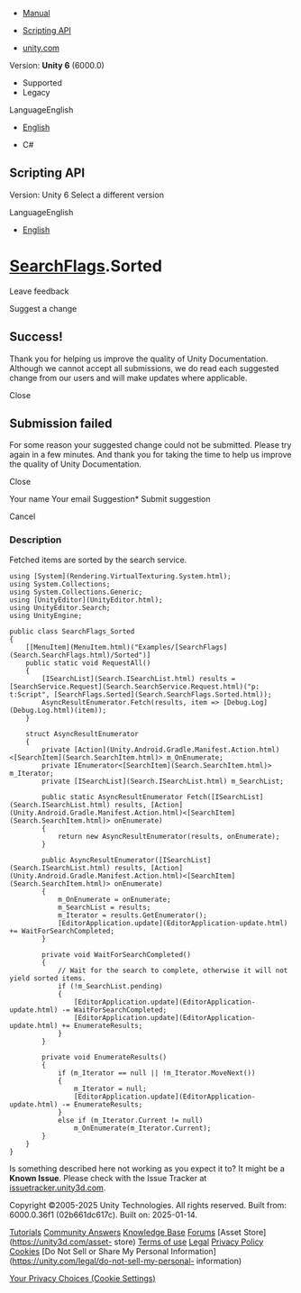 [ ]()

  * [Manual](../Manual/index.html)
  * [Scripting API](../ScriptReference/index.html)

  * [unity.com](https://unity.com/)

Version: **Unity 6** (6000.0)

  * Supported
  * Legacy

LanguageEnglish

  * [English]()

  * C#

[ ](https://docs.unity3d.com)

## Scripting API

Version: Unity 6 Select a different version

LanguageEnglish

  * [English]()

#  [SearchFlags](Search.SearchFlags.html).Sorted

Leave feedback

Suggest a change

## Success!

Thank you for helping us improve the quality of Unity Documentation. Although
we cannot accept all submissions, we do read each suggested change from our
users and will make updates where applicable.

Close

## Submission failed

For some reason your suggested change could not be submitted. Please <a>try
again</a> in a few minutes. And thank you for taking the time to help us
improve the quality of Unity Documentation.

Close

Your name Your email Suggestion* Submit suggestion

Cancel

[ ]()

### Description

Fetched items are sorted by the search service.

    
    
    using [System](Rendering.VirtualTexturing.System.html);
    using System.Collections;
    using System.Collections.Generic;
    using [UnityEditor](UnityEditor.html);
    using UnityEditor.Search;
    using UnityEngine;
    
    public class SearchFlags_Sorted
    {
        [[MenuItem](MenuItem.html)("Examples/[SearchFlags](Search.SearchFlags.html)/Sorted")]
        public static void RequestAll()
        {
            [ISearchList](Search.ISearchList.html) results = [SearchService.Request](Search.SearchService.Request.html)("p: t:Script", [SearchFlags.Sorted](Search.SearchFlags.Sorted.html));
            AsyncResultEnumerator.Fetch(results, item => [Debug.Log](Debug.Log.html)(item));
        }
    
        struct AsyncResultEnumerator
        {
            private [Action](Unity.Android.Gradle.Manifest.Action.html)<[SearchItem](Search.SearchItem.html)> m_OnEnumerate;
            private IEnumerator<[SearchItem](Search.SearchItem.html)> m_Iterator;
            private [ISearchList](Search.ISearchList.html) m_SearchList;
    
            public static AsyncResultEnumerator Fetch([ISearchList](Search.ISearchList.html) results, [Action](Unity.Android.Gradle.Manifest.Action.html)<[SearchItem](Search.SearchItem.html)> onEnumerate)
            {
                return new AsyncResultEnumerator(results, onEnumerate);
            }
    
            public AsyncResultEnumerator([ISearchList](Search.ISearchList.html) results, [Action](Unity.Android.Gradle.Manifest.Action.html)<[SearchItem](Search.SearchItem.html)> onEnumerate)
            {
                m_OnEnumerate = onEnumerate;
                m_SearchList = results;
                m_Iterator = results.GetEnumerator();
                [EditorApplication.update](EditorApplication-update.html) += WaitForSearchCompleted;
            }
    
            private void WaitForSearchCompleted()
            {
                // Wait for the search to complete, otherwise it will not yield sorted items.
                if (!m_SearchList.pending)
                {
                    [EditorApplication.update](EditorApplication-update.html) -= WaitForSearchCompleted;
                    [EditorApplication.update](EditorApplication-update.html) += EnumerateResults;
                }
            }
    
            private void EnumerateResults()
            {
                if (m_Iterator == null || !m_Iterator.MoveNext())
                {
                    m_Iterator = null;
                    [EditorApplication.update](EditorApplication-update.html) -= EnumerateResults;
                }
                else if (m_Iterator.Current != null)
                    m_OnEnumerate(m_Iterator.Current);
            }
        }
    }
    

Is something described here not working as you expect it to? It might be a
**Known Issue**. Please check with the Issue Tracker at
[issuetracker.unity3d.com](https://issuetracker.unity3d.com).

Copyright ©2005-2025 Unity Technologies. All rights reserved. Built from:
6000.0.36f1 (02b661dc617c). Built on: 2025-01-14.

[Tutorials](https://unity3d.com/learn) [Community
Answers](https://answers.unity3d.com) [Knowledge
Base](https://support.unity3d.com/hc/en-us)
[Forums](https://forum.unity3d.com) [Asset Store](https://unity3d.com/asset-
store) [Terms of use](https://docs.unity3d.com/Manual/TermsOfUse.html)
[Legal](https://unity.com/legal) [Privacy
Policy](https://unity.com/legal/privacy-policy)
[Cookies](https://unity.com/legal/cookie-policy) [Do Not Sell or Share My
Personal Information](https://unity.com/legal/do-not-sell-my-personal-
information)

[Your Privacy Choices (Cookie Settings)](javascript:void\(0\);)

